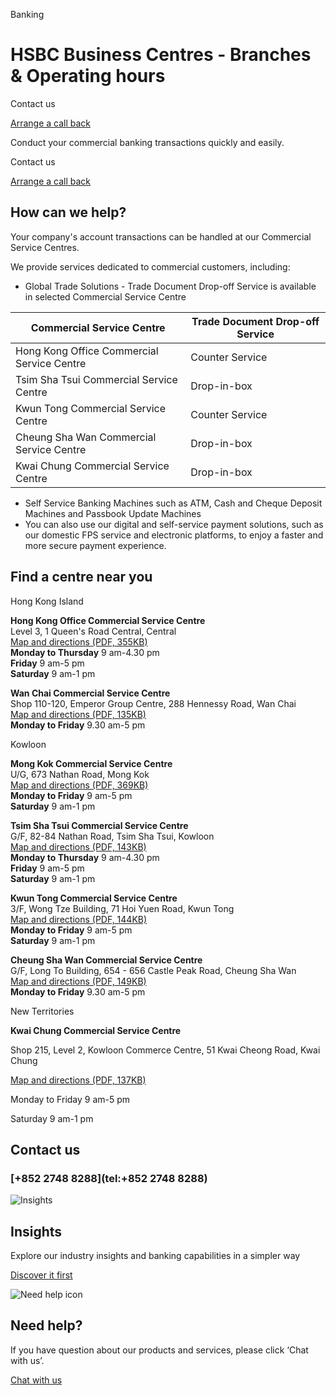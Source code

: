 Banking

# HSBC Business Centres - Branches & Operating hours

Contact us

[Arrange a call back](https://www.business.hsbc.com.hk/en-gb/arrange-a-call-back-general)

Conduct your commercial banking transactions quickly and easily.

Contact us

[Arrange a call back](https://www.business.hsbc.com.hk/en-gb/arrange-a-call-back-general)

## How can we help?

Your company's account transactions can be handled at our Commercial Service Centres.

We provide services dedicated to commercial customers, including:

* Global Trade Solutions - Trade Document Drop-off Service is available in selected Commercial Service Centre

| Commercial Service Centre | Trade Document  Drop-off Service |
| --- | --- |
| Hong Kong Office Commercial Service Centre | Counter Service |
| Tsim Sha Tsui Commercial Service Centre | Drop-in-box |
| Kwun Tong Commercial Service Centre | Counter Service |
| Cheung Sha Wan Commercial Service Centre | Drop-in-box |
| Kwai Chung Commercial Service Centre | Drop-in-box |

* Self Service Banking Machines such as ATM, Cash and Cheque Deposit Machines and Passbook Update Machines
* You can also use our digital and self-service payment solutions, such as our domestic FPS service and electronic platforms, to enjoy a faster and more secure payment experience.

## Find a centre near you

Hong Kong Island

**Hong Kong Office Commercial Service Centre**  
Level 3, 1 Queen's Road Central, Central  
[Map and directions (PDF, 355KB)](/-/media/media/hong-kong/pdfs/products/hongkongofficecvc.pdf)  
**Monday to Thursday** 9 am-4.30 pm  
**Friday** 9 am-5 pm  
**Saturday** 9 am-1 pm

**Wan Chai Commercial Service Centre**  
Shop 110-120, Emperor Group Centre, 288 Hennessy Road, Wan Chai  
[Map and directions (PDF, 135KB)](/-/media/media/hong-kong/pdfs/products/wanchaicvc.pdf)  
**Monday to Friday** 9.30 am-5 pm

Kowloon

**Mong Kok Commercial Service Centre**  
U/G, 673 Nathan Road, Mong Kok  
[Map and directions (PDF, 369KB)](/-/media/media/hong-kong/pdfs/products/mongkokcvc.pdf)  
**Monday to Friday** 9 am-5 pm  
**Saturday** 9 am-1 pm

**Tsim Sha Tsui Commercial Service Centre**  
G/F, 82-84 Nathan Road, Tsim Sha Tsui, Kowloon  
[Map and directions (PDF, 143KB)](/-/media/media/hong-kong/pdfs/products/cvc_tsim_sha_-en_tc.pdf)  
**Monday to Thursday** 9 am-4.30 pm  
**Friday** 9 am-5 pm  
**Saturday** 9 am-1 pm

**Kwun Tong Commercial Service Centre**  
3/F, Wong Tze Building, 71 Hoi Yuen Road, Kwun Tong  
[Map and directions (PDF, 144KB)](/-/media/media/hong-kong/pdfs/products/kwuntongcvc.pdf)  
**Monday to Friday** 9 am-5 pm  
**Saturday** 9 am-1 pm

**Cheung Sha Wan Commercial Service Centre**  
G/F, Long To Building, 654 - 656 Castle Peak Road, Cheung Sha Wan  
[Map and directions (PDF, 149KB)](/-/media/media/hong-kong/pdfs/products/cheungshawancvc.pdf)  
**Monday to Friday** 9.30 am-5 pm

New Territories

**Kwai Chung Commercial Service Centre**

Shop 215, Level 2, Kowloon Commerce Centre, 51 Kwai Cheong Road, Kwai Chung

[Map and directions (PDF, 137KB)](/-/media/media/hong-kong/pdfs/products/kwaichungcvc-en.pdf)

Monday to Friday 9 am-5 pm

Saturday 9 am-1 pm

## Contact us

### [+852 2748 8288](tel:+852 2748 8288)

![Insights](/-/media/media/product-solution/theme-type/img-onboarding.png?h=1413&iar=0&w=1440&hash=0E9CE212C1F6AFCE9D0FE384CA6DCC0A "Insights")

## Insights

Explore our industry insights and banking capabilities in a simpler way

[Discover it first](/en-gb/insights)

![Need help icon](/-/media/media/common/images/contact-us-img.png?h=604&iar=0&w=768&hash=A5675187A2C4B175E0CA7B5AD27C3A66 "Need help icon")

## Need help?

If you have question about our products and services, please click ‘Chat with us’.

[Chat with us](##)